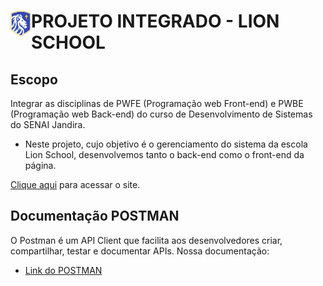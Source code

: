 <div> 
<img  src="./img/logo-image.png" align="left" width="33" align="center"/>
<h1><strong>PROJETO INTEGRADO - LION SCHOOL</strong></h1>
</div>


## **Escopo**

Integrar as disciplinas de PWFE (Programação web Front-end) e PWBE (Programação web Back-end) do curso de Desenvolvimento de Sistemas do SENAI Jandira.

- Neste projeto, cujo objetivo é o gerenciamento do sistema da escola Lion School, desenvolvemos tanto o back-end como o front-end da página.

[Clique aqui]() para acessar o site. 

## **Documentação POSTMAN**
O Postman é um API Client que facilita aos desenvolvedores criar, compartilhar, testar e documentar APIs. 
Nossa documentação: 

- [Link do POSTMAN](https://documenter.getpostman.com/view/23640169/2s93XsZmxt)